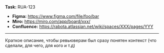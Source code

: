 **Task:** RUA-123

- **Figma:** https://www.figma.com/file/foo/bar
- **Miro:** https://miro.com/app/board/xxx/
- **Confluence:** https://rabota.atlassian.net/wiki/spaces/XXX/pages/YYY

---

Краткое описание, чтобы ревьюверам был сразу понятен контекст (что сделали, для чего, для кого и т.д)